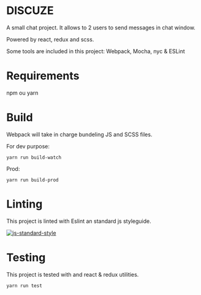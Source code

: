 # DISCUZE

A small chat project. It allows to 2 users to send messages in chat window.

Powered by react, redux and scss.

Some tools are included in this project:
Webpack, Mocha, nyc & ESLint

# Requirements
npm ou yarn

# Build
Webpack will take in charge bundeling JS and SCSS files. 

For dev purpose:
```
yarn run build-watch
```

Prod:
```
yarn run build-prod
```

# Linting
This project is linted with Eslint an standard js styleguide.

[![js-standard-style](https://img.shields.io/badge/code%20style-standard-brightgreen.svg)](https://github.com/standard/standard)


# Testing
This project is tested with and react & redux utilities.
```
yarn run test
```